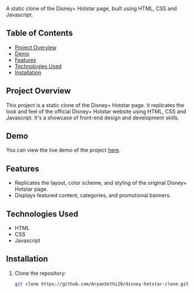 A static clone of the Disney+ Hotstar page, built using HTML, CSS and Javascript.

## Table of Contents

- [Project Overview](#project-overview)
- [Demo](#demo)
- [Features](#features)
- [Technologies Used](#technologies-used)
- [Installation](#installation)

## Project Overview

This project is a static clone of the Disney+ Hotstar page. It replicates the look and feel of the official Disney+ Hotstar website using HTML, CSS and Javascript. It's a showcase of front-end design and development skills.

## Demo

You can view the live demo of the project [here](https://youtu.be/ZC6OZBcB8kc).

## Features

- Replicates the layout, color scheme, and styling of the original Disney+ Hotstar page.
- Displays featured content, categories, and promotional banners.

## Technologies Used

- HTML
- CSS
- Javascript

## Installation

1. Clone the repository:

   ```bash
   git clone https://github.com/AryanSethi20/disney-hotstar-clone.git
